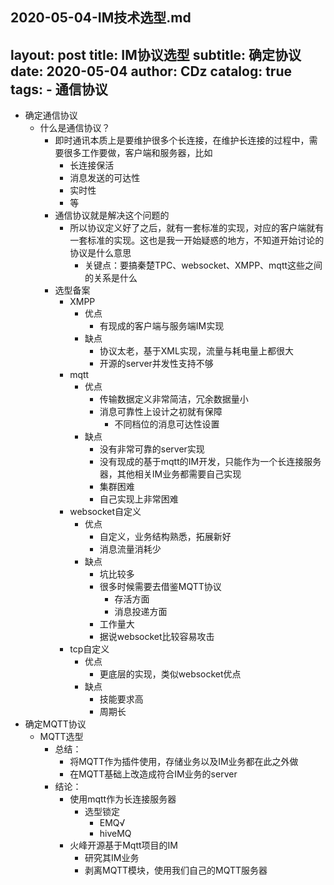 2020-05-04-IM技术选型.md
---
layout:     post
title:      IM协议选型
subtitle:   确定协议
date:       2020-05-04
author:     CDz
catalog: true
tags:
    - 通信协议
---

* 确定通信协议
    * 什么是通信协议？
        * 即时通讯本质上是要维护很多个长连接，在维护长连接的过程中，需要很多工作要做，客户端和服务器，比如
            * 长连接保活
            * 消息发送的可达性
            * 实时性
            * 等
        * 通信协议就是解决这个问题的
            * 所以协议定义好了之后，就有一套标准的实现，对应的客户端就有一套标准的实现。这也是我一开始疑惑的地方，不知道开始讨论的协议是什么意思
                * 关键点：要搞秦楚TPC、websocket、XMPP、mqtt这些之间的关系是什么
        * 选型备案
            * XMPP
                * 优点
                    * 有现成的客户端与服务端IM实现
                * 缺点
                    * 协议太老，基于XML实现，流量与耗电量上都很大
                    * 开源的server并发性支持不够
            * mqtt
                * 优点
                    * 传输数据定义非常简洁，冗余数据量小
                    * 消息可靠性上设计之初就有保障
                        * 不同档位的消息可达性设置
                * 缺点
                    * 没有非常可靠的server实现
                    * 没有现成的基于mqtt的IM开发，只能作为一个长连接服务器，其他相关IM业务都需要自己实现
                    * 集群困难
                    * 自己实现上非常困难
            * websocket自定义
                * 优点
                    * 自定义，业务结构熟悉，拓展新好
                    * 消息流量消耗少
                * 缺点
                    * 坑比较多
                    * 很多时候需要去借鉴MQTT协议
                        * 存活方面
                        * 消息投递方面
                    * 工作量大
                    * 据说websocket比较容易攻击
            * tcp自定义
                * 优点
                    * 更底层的实现，类似websocket优点
                * 缺点
                    * 技能要求高
                    * 周期长
* 确定MQTT协议
    * MQTT选型
        * 总结：
            * 将MQTT作为插件使用，存储业务以及IM业务都在此之外做
            * 在MQTT基础上改造成符合IM业务的server
        * 结论：
            * 使用mqtt作为长连接服务器
                * 选型锁定
                    * EMQ√
                    * hiveMQ
            * 火峰开源基于Mqtt项目的IM
                * 研究其IM业务
                * 剥离MQTT模块，使用我们自己的MQTT服务器
